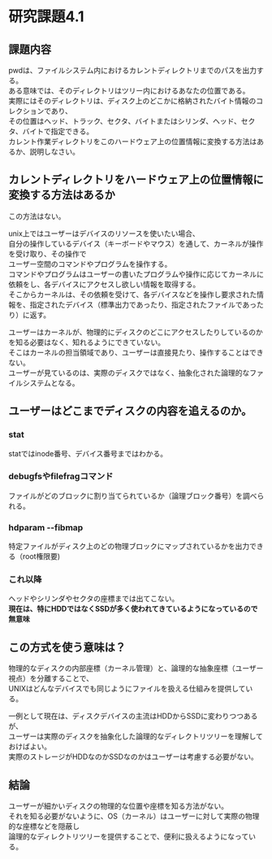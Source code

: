# 研究課題4.1  
## 課題内容  
pwdは、ファイルシステム内におけるカレントディレクトリまでのパスを出力する。  
ある意味では、そのディレクトリはツリー内におけるあなたの位置である。  
実際にはそのディレクトリは、ディスク上のどこかに格納されたバイト情報のコレクションであり、  
その位置はヘッド、トラック、セクタ、バイトまたはシリンダ、ヘッド、セクタ、バイトで指定できる。  
カレント作業ディレクトリをこのハードウェア上の位置情報に変換する方法はあるか、説明しなさい。  
  
## カレントディレクトリをハードウェア上の位置情報に変換する方法はあるか  
この方法はない。  
  
unix上ではユーザーはデバイスのリソースを使いたい場合、  
自分の操作しているデバイス（キーボードやマウス）を通して、カーネルが操作を受け取り、その操作で  
ユーザー空間のコマンドやプログラムを操作する。  
コマンドやプログラムはユーザーの書いたプログラムや操作に応じてカーネルに依頼をし、各デバイスにアクセスし欲しい情報を取得する。  
そこからカーネルは、その依頼を受けて、各デバイスなどを操作し要求された情報を、指定されたデバイス（標準出力であったり、指定されたファイルであったり）に返す。  
  
ユーザーはカーネルが、物理的にディスクのどこにアクセスしたりしているのかを知る必要はなく、知れるようにできていない。  
そこはカーネルの担当領域であり、ユーザーは直接見たり、操作することはできない。  
ユーザーが見ているのは、実際のディスクではなく、抽象化された論理的なファイルシステムとなる。  
  
  
  
## ユーザーはどこまでディスクの内容を追えるのか。  
### stat  
statではinode番号、デバイス番号まではわかる。  
  
### debugfsやfilefragコマンド  
ファイルがどのブロックに割り当てられているか（論理ブロック番号）を調べられる。  
  
### hdparam --fibmap  
特定ファイルがディスク上のどの物理ブロックにマップされているかを出力できる（root権限要)  
  
### これ以降  
ヘッドやシリンダやセクタの座標までは出てこない。  
**現在は、特にHDDではなくSSDが多く使われてきているようになっているので無意味**  
  
## この方式を使う意味は？  
物理的なディスクの内部座標（カーネル管理）と、論理的な抽象座標（ユーザー視点）を分離することで、  
UNIXはどんなデバイスでも同じようにファイルを扱える仕組みを提供している。  
  
一例として現在は、ディスクデバイスの主流はHDDからSSDに変わりつつあるが、  
ユーザーは実際のディスクを抽象化した論理的なディレクトリツリーを理解しておけばよい。  
実際のストレージがHDDなのかSSDなのかはユーザーは考慮する必要がない。  
  
  
## 結論  
ユーザーが細かいディスクの物理的な位置や座標を知る方法がない。  
それを知る必要がないように、OS（カーネル）はユーザーに対して実際の物理的な座標などを隠蔽し  
論理的なディレクトリツリーを提供することで、便利に扱えるようになっている。  
  
  

